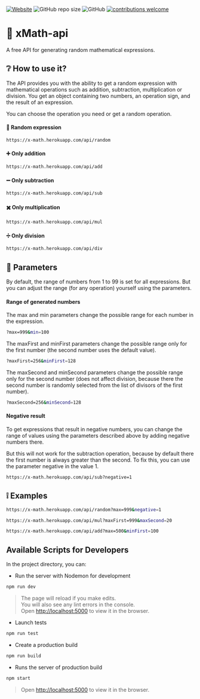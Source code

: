 [![Website](https://img.shields.io/website?down_color=green&down_message=xMath%20API&up_color=blue&up_message=xMath%20API&url=https%3A%2F%2Fx-math.herokuapp.com%2F)](https://x-math.herokuapp.com/)
![GitHub repo size](https://img.shields.io/github/repo-size/cheatsnake/xMath-api?color=9cf)
![GitHub](https://img.shields.io/github/license/cheatsnake/xMath-api?color=%235DAF83)
[![contributions welcome](https://img.shields.io/badge/contributions-welcome-brightgreen.svg?style=flat)](https://github.com/cheatsnake/xMath-api/issues)

# :rocket: xMath-api
A free API for generating random mathematical expressions.

## :grey_question: How to use it?
The API provides you with the ability to get a random expression with mathematical operations such as addition, subtraction, multiplication or division. You get an object containing two numbers, an operation sign, and the result of an expression.

You can choose the operation you need or get a random operation.

#### :game_die: Random expression 
```sh
https://x-math.herokuapp.com/api/random
```

#### :heavy_plus_sign: Only addition
```sh
https://x-math.herokuapp.com/api/add
```

#### :heavy_minus_sign: Only subtraction
```sh
https://x-math.herokuapp.com/api/sub
```

#### :heavy_multiplication_x: Only multiplication
```sh
https://x-math.herokuapp.com/api/mul
```

#### :heavy_division_sign: Only division
```sh
https://x-math.herokuapp.com/api/div
```

## :wrench: Parameters
By default, the range of numbers from 1 to 99 is set for all expressions. But you can adjust the range (for any operation) yourself using the parameters.

#### Range of generated numbers
The max and min parameters change the possible range for each number in the expression.
```sh
?max=999&min=100
```

The maxFirst and minFirst parameters change the possible range only for the first number (the second number uses the default value).
```sh
?maxFirst=256&minFirst=128
```

The maxSecond and minSecond parameters change the possible range only for the second number (does not affect division, because there the second number is randomly selected from the list of divisors of the first number).
```sh
?maxSecond=256&minSecond=128
```

#### Negative result
To get expressions that result in negative numbers, you can change the range of values using the parameters described above by adding negative numbers there.

But this will not work for the subtraction operation, because by default there the first number is always greater than the second. To fix this, you can use the parameter negative in the value 1.
```sh
https://x-math.herokuapp.com/api/sub?negative=1
```

## :grey_exclamation: Examples

```sh
https://x-math.herokuapp.com/api/random?max=999&negative=1
```

```sh
https://x-math.herokuapp.com/api/mul?maxFirst=999&maxSecond=20
```

```sh
https://x-math.herokuapp.com/api/add?max=500&minFirst=100
```

## Available Scripts for Developers

In the project directory, you can:

- Run the server with Nodemon for development
```sh
npm run dev
```
> The page will reload if you make edits.\
> You will also see any lint errors in the console.\
> Open [http://localhost:5000](http://localhost:5000) to view it in the browser.

- Launch tests
```sh
npm run test
```

- Create a production build
```sh
npm run build
```

- Runs the server of production build
```sh
npm start
```
> Open [http://localhost:5000](http://localhost:5000) to view it in the browser.

